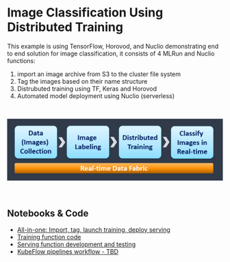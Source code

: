 # Image Classification Using Distributed Training

This example is using TensorFlow, Horovod, and Nuclio demonstrating end to end solution for image classification, 
it consists of 4 MLRun and Nuclio functions:

1. import an image archive from S3 to the cluster file system
2. Tag the images based on their name structure 
3. Distrubuted training using TF, Keras and Horovod
4. Automated model deployment using Nuclio (serverless)

<br><p align="center"><img src="workflow.png" width="600"/></p><br>

## Notebooks & Code

* [All-in-one: Import, tag, launch training, deploy serving](mlrun_mpijob_classify.ipynb) 
* [Training function code](horovod-training.py)
* [Serving function development and testing](nuclio-serving-tf-images.ipynb)
* [KubeFlow pipelines workflow - TBD]()

